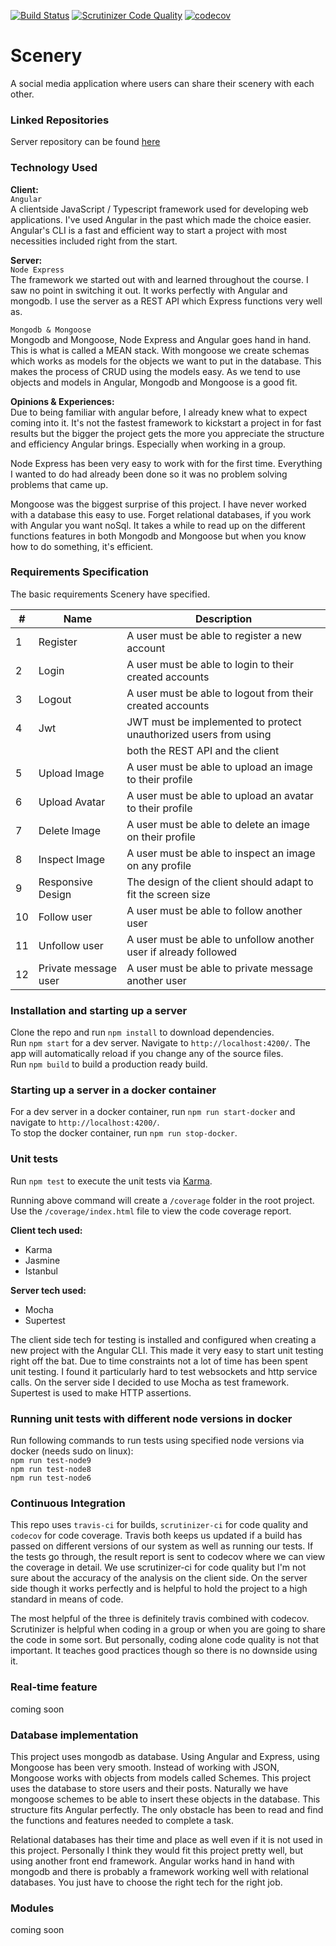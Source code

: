 [![Build Status](https://travis-ci.org/Paikz/placeholder-client.svg?branch=master)](https://travis-ci.org/Paikz/placeholder-client)
[![Scrutinizer Code Quality](https://scrutinizer-ci.com/g/Paikz/placeholder-client/badges/quality-score.png?b=master)](https://scrutinizer-ci.com/g/Paikz/placeholder-client/?branch=master)
[![codecov](https://codecov.io/gh/Paikz/placeholder-client/branch/master/graph/badge.svg)](https://codecov.io/gh/Paikz/placeholder-client)

# Scenery

A social media application where users can share their scenery with each other.  

### Linked Repositories

Server repository can be found [here](https://github.com/Paikz/scenery_server) 

### Technology Used

**Client:**  
`Angular`  
A clientside JavaScript / Typescript framework used for developing web applications. I've used Angular in the past which made the choice easier. Angular's CLI is a fast and efficient way to start a project with most necessities included right from the start.

**Server:**    
`Node Express`  
The framework we started out with and learned throughout the course. I saw no point in switching it out. It works perfectly with Angular and mongodb. I use the server as a REST API which Express functions very well as.

`Mongodb & Mongoose`  
Mongodb and Mongoose, Node Express and Angular goes hand in hand. This is what is called a MEAN stack. With mongoose we create schemas which works as models for the objects we want to put in the database. This makes the process of CRUD using the models easy. As we tend to use objects and models in Angular, Mongodb and Mongoose is a good fit.

**Opinions & Experiences:**  
Due to being familiar with angular before, I already knew what to expect coming into it. It's not the fastest framework to kickstart a project in for fast results but the bigger the project gets the more you appreciate the structure and efficiency Angular brings. Especially when working in a group.  

Node Express has been very easy to work with for the first time. Everything I wanted to do had already been done so it was no problem solving problems that came up.  

Mongoose was the biggest surprise of this project. I have never worked with a database this easy to use. Forget relational databases, if you work with Angular you want noSql. It takes a while to read up on the different functions features in both Mongodb and Mongoose but when you know how to do something, it's efficient.  


### Requirements Specification

The basic requirements Scenery have specified.

| #  | Name                 | Description                                                                   |
|----|----------------------|-------------------------------------------------------------------------------|
| 1  | Register             | A user must be able to register a new account                                 |
| 2  | Login                | A user must be able to login to their created accounts                        |
| 3  | Logout               | A user must be able to logout from their created accounts                     |
| 4  | Jwt                  | JWT must be implemented to protect unauthorized users from using              |
|    |                      | both the REST API and the client                                              |
| 5  | Upload Image         | A user must be able to upload an image to their profile                       |
| 6  | Upload Avatar        | A user must be able to upload an avatar to their profile                      |
| 7  | Delete Image         | A user must be able to delete an image on their profile                       |
| 8  | Inspect Image        | A user must be able to inspect an image on any profile                        |
| 9  | Responsive Design    | The design of the client should adapt to fit the screen size                  |
| 10 | Follow user          | A user must be able to follow another user                                    |
| 11 | Unfollow user        | A user must be able to unfollow another user if already followed              |
| 12 | Private message user | A user must be able to private message another user                           |


### Installation and starting up a server

Clone the repo and run `npm install` to download dependencies.  
Run `npm start` for a dev server. Navigate to `http://localhost:4200/`. The app will automatically reload if you change any of the source files.  
Run `npm build` to build a production ready build.

### Starting up a server in a docker container

For a dev server in a docker container, run `npm run start-docker` and navigate to `http://localhost:4200/`.  
To stop the docker container, run `npm run stop-docker`.  

### Unit tests

Run `npm test` to execute the unit tests via [Karma](https://karma-runner.github.io).  

Running above command will create a `/coverage` folder in the root project. Use the `/coverage/index.html` file to view the code coverage report.

**Client tech used:**  
* Karma
* Jasmine
* Istanbul

**Server tech used:**  
* Mocha
* Supertest

The client side tech for testing is installed and configured when creating a new project with the Angular CLI. This made it very easy to start unit testing right off the bat. Due to time constraints not a lot of time has been spent unit testing. I found it particularly hard to test websockets and http service calls. On the server side I decided to use Mocha as test framework. Supertest is used to make HTTP assertions.


### Running unit tests with different node versions in docker

Run following commands to run tests using specified node versions via docker (needs sudo on linux):  
`npm run test-node9`  
`npm run test-node8`  
`npm run test-node6`  


### Continuous Integration

This repo uses `travis-ci` for builds, `scrutinizer-ci` for code quality and `codecov` for code coverage. Travis both keeps us updated if a build has passed on different versions of our system as well as running our tests. If the tests go through, the result report is sent to codecov where we can view the coverage in detail. We use scrutinizer-ci for code quality but I'm not sure about the accuracy of the analysis on the client side. On the server side though it works perfectly and is helpful to hold the project to a high standard in means of code.  

The most helpful of the three is definitely travis combined with codecov. Scrutinizer is helpful when coding in a group or when you are going to share the code in some sort. But personally, coding alone code quality is not that important. It teaches good practices though so there is no downside using it.  

### Real-time feature

coming soon

### Database implementation

This project uses mongodb as database. Using Angular and Express, using Mongoose has been very smooth. Instead of working with JSON, Mongoose works with objects from models called Schemes. This project uses the database to store users and their posts. Naturally we have mongoose schemes to be able to insert these objects in the database. This structure fits Angular perfectly. The only obstacle has been to read and find the functions and features needed to complete a task.  

Relational databases has their time and place as well even if it is not used in this project. Personally I think they would fit this project pretty well, but using another front end framework. Angular works hand in hand with mongodb and there is probably a framework working well with relational databases. You just have to choose the right tech for the right job.

### Modules

coming soon
